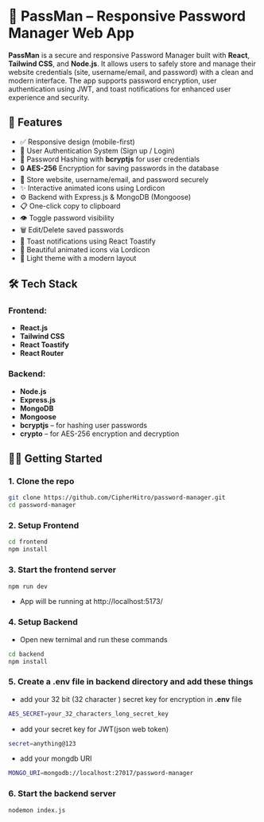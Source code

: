 # 🔐 PassMan – Responsive Password Manager Web App

**PassMan** is a secure and responsive Password Manager built with **React**, **Tailwind CSS**, and **Node.js**. It allows users to safely store and manage their website credentials (site, username/email, and password) with a clean and modern interface. The app supports password encryption, user authentication using JWT, and toast notifications for enhanced user experience and security.

## 🚀 Features

- ✅ Responsive design (mobile-first)
- 🔐 User Authentication System (Sign up / Login)
- 🧂 Password Hashing with **bcryptjs** for user credentials
- 🔒 **AES-256** Encryption for saving passwords in the database
- 💾 Store website, username/email, and password securely
- ✨ Interactive animated icons using Lordicon
- ⚙️ Backend with Express.js & MongoDB (Mongoose)
- 📋 One-click copy to clipboard
- 👁️ Toggle password visibility
- 🗑️ Edit/Delete saved passwords
- 🔔 Toast notifications using React Toastify
- 🎨 Beautiful animated icons via Lordicon
- 🌙 Light theme with a modern layout

## 🛠️ Tech Stack

### Frontend:

- **React.js**
- **Tailwind CSS**
- **React Toastify**
- **React Router**

### Backend:

- **Node.js**
- **Express.js**
- **MongoDB**
- **Mongoose**
- **bcryptjs**  – for hashing user passwords
- **crypto**  – for AES-256 encryption and decryption

## 🧑‍💻 Getting Started

### 1. Clone the repo

```bash
git clone https://github.com/CipherHitro/password-manager.git
cd password-manager 
``` 

### 2. Setup Frontend

```bash
cd frontend
npm install
```

### 3. Start the frontend server

```bash
npm run dev 
```
- App will be running at http://localhost:5173/ 

### 4. Setup Backend 
- Open new ternimal and run these commands 

```bash
cd backend
npm install
```

### 5. Create a .env file in backend directory and add these things
- add your 32 bit (32 character ) secret key for encryption in **.env** file 

```bash
AES_SECRET=your_32_characters_long_secret_key
```
- add your secret key for JWT(json web token)
```bash
secret=anything@123
```
- add your mongdb URI 
```bash
MONGO_URI=mongodb://localhost:27017/password-manager
```

### 6. Start the backend server

```bash
nodemon index.js
```




